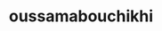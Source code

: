 ---
title: oussamabouchikhi
github: https://github.com/oussamabouchikhi
mode: dark
transition: 3s
archetype:
- Little Bit of Everything
---